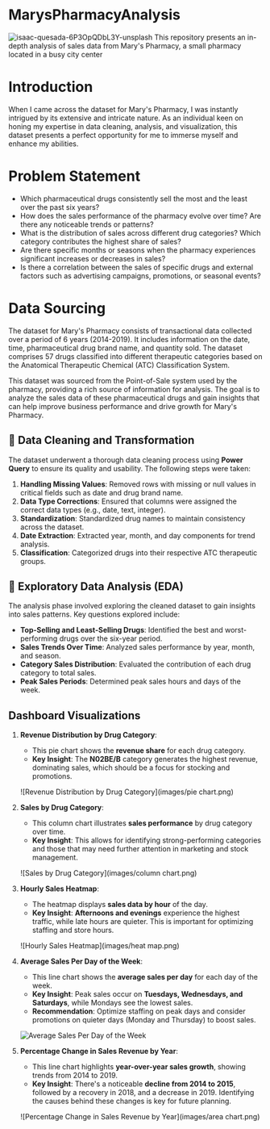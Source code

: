 # MarysPharmacyAnalysis
![isaac-quesada-6P3OpQDbL3Y-unsplash](https://github.com/Koketso00/MarysPharmacyAnalysis/assets/99824427/4e918f1a-0d83-4a1e-81cf-c77daf357d8b)
This repository presents an in-depth analysis of sales data from Mary's Pharmacy, a small pharmacy located in a busy city center

# Introduction

When I came across the dataset for Mary's Pharmacy, I was instantly intrigued by its extensive and intricate nature. As an individual keen on honing my expertise in data cleaning, analysis, and visualization, this dataset presents a perfect opportunity for me to immerse myself and enhance my abilities.

# Problem Statement

- Which pharmaceutical drugs consistently sell the most and the least over the past six years?
- How does the sales performance of the pharmacy evolve over time? Are there any noticeable trends or patterns?
- What is the distribution of sales across different drug categories? Which category contributes the highest share of sales?
- Are there specific months or seasons when the pharmacy experiences significant increases or decreases in sales?
- Is there a correlation between the sales of specific drugs and external factors such as advertising campaigns, promotions, or seasonal events?

# Data Sourcing

The dataset for Mary's Pharmacy consists of transactional data collected over a period of 6 years (2014-2019). It includes information on the date, time, pharmaceutical drug brand name, and quantity sold. The dataset comprises 57 drugs classified into different therapeutic categories based on the Anatomical Therapeutic Chemical (ATC) Classification System.

This dataset was sourced from the Point-of-Sale system used by the pharmacy, providing a rich source of information for analysis. The goal is to analyze the sales data of these pharmaceutical drugs and gain insights that can help improve business performance and drive growth for Mary's Pharmacy.

## 🧹 Data Cleaning and Transformation

The dataset underwent a thorough data cleaning process using **Power Query** to ensure its quality and usability. The following steps were taken:

1. **Handling Missing Values**: Removed rows with missing or null values in critical fields such as date and drug brand name.
2. **Data Type Corrections**: Ensured that columns were assigned the correct data types (e.g., date, text, integer).
3. **Standardization**: Standardized drug names to maintain consistency across the dataset.
4. **Date Extraction**: Extracted year, month, and day components for trend analysis.
5. **Classification**: Categorized drugs into their respective ATC therapeutic groups.

## 🔎 Exploratory Data Analysis (EDA)

The analysis phase involved exploring the cleaned dataset to gain insights into sales patterns. Key questions explored include:

- **Top-Selling and Least-Selling Drugs**: Identified the best and worst-performing drugs over the six-year period.
- **Sales Trends Over Time**: Analyzed sales performance by year, month, and season.
- **Category Sales Distribution**: Evaluated the contribution of each drug category to total sales.
- **Peak Sales Periods**: Determined peak sales hours and days of the week.

## Dashboard Visualizations

1. **Revenue Distribution by Drug Category**:
   - This pie chart shows the **revenue share** for each drug category.
   - **Key Insight**: The **N02BE/B** category generates the highest revenue, dominating sales, which should be a focus for stocking and promotions.
   
   ![Revenue Distribution by Drug Category](images/pie chart.png)

2. **Sales by Drug Category**:
   - This column chart illustrates **sales performance** by drug category over time.
   - **Key Insight**: This allows for identifying strong-performing categories and those that may need further attention in marketing and stock management.
   
   ![Sales by Drug Category](images/column chart.png)

3. **Hourly Sales Heatmap**:
   - The heatmap displays **sales data by hour** of the day.
   - **Key Insight**: **Afternoons and evenings** experience the highest traffic, while late hours are quieter. This is important for optimizing staffing and store hours.

   ![Hourly Sales Heatmap](images/heat map.png)

4. **Average Sales Per Day of the Week**:
   - This line chart shows the **average sales per day** for each day of the week.
   - **Key Insight**: Peak sales occur on **Tuesdays, Wednesdays, and Saturdays**, while Mondays see the lowest sales.
   - **Recommendation**: Optimize staffing on peak days and consider promotions on quieter days (Monday and Thursday) to boost sales.

   ![Average Sales Per Day of the Week](linechart.png)


5. **Percentage Change in Sales Revenue by Year**:
   - This line chart highlights **year-over-year sales growth**, showing trends from 2014 to 2019.
   - **Key Insight**: There's a noticeable **decline from 2014 to 2015**, followed by a recovery in 2018, and a decrease in 2019. Identifying the causes behind these changes is key for future planning.

   ![Percentage Change in Sales Revenue by Year](images/area chart.png)


